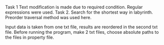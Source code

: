 Task 1 
Text modification is made due to required condition. Regular expressions were used. 
Task 2. 
Search for the shortest way in labyrinth. Preorder traversal method was used here. 

Input data is taken from one txt file, results are reordered in the second txt file. 
Before running the program, make 2 txt files, choose absolute paths to the files in property file.
